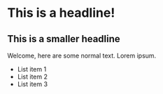 # This is a headline!

## This is a smaller headline

Welcome, here are some normal text. Lorem ipsum.

* List item 1
* List item 2
* List item 3
